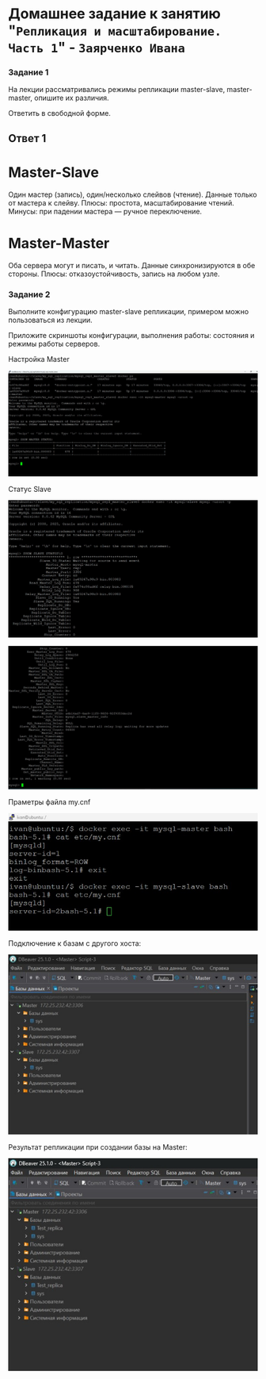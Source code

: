 # Домашнее задание к занятию "`Репликация и масштабирование. Часть 1`" - `Заярченко Ивана`



### Задание 1

На лекции рассматривались режимы репликации master-slave, master-master, опишите их различия.

Ответить в свободной форме.

## Ответ 1

# Master-Slave
Один мастер (запись), один/несколько слейвов (чтение).
Данные только от мастера к слейву.
Плюсы: простота, масштабирование чтений.
Минусы: при падении мастера — ручное переключение.

# Master-Master
Оба сервера могут и писать, и читать.
Данные синхронизируются в обе стороны.
Плюсы: отказоустойчивость, запись на любом узле.

### Задание 2

Выполните конфигурацию master-slave репликации, примером можно пользоваться из лекции.

Приложите скриншоты конфигурации, выполнения работы: состояния и режимы работы серверов.

Настройка Master

![1](https://github.com/vonoid/Replication-1/blob/9ec33fa8680e113cc7d4856f933ecbd30dcd32d2/img/1.jpg)

Статус Slave

![2](https://github.com/vonoid/Replication-1/blob/9ec33fa8680e113cc7d4856f933ecbd30dcd32d2/img/2.jpg)

![3](https://github.com/vonoid/Replication-1/blob/9ec33fa8680e113cc7d4856f933ecbd30dcd32d2/img/3.jpg)

Праметры файла my.cnf

![4](https://github.com/vonoid/Replication-1/blob/9ec33fa8680e113cc7d4856f933ecbd30dcd32d2/img/4.jpg)

Подключение к базам с другого хоста:

![5](https://github.com/vonoid/Replication-1/blob/9ec33fa8680e113cc7d4856f933ecbd30dcd32d2/img/5.jpg)

Результат репликации при создании базы на Master:

![6](https://github.com/vonoid/Replication-1/blob/9ec33fa8680e113cc7d4856f933ecbd30dcd32d2/img/6.jpg)
















